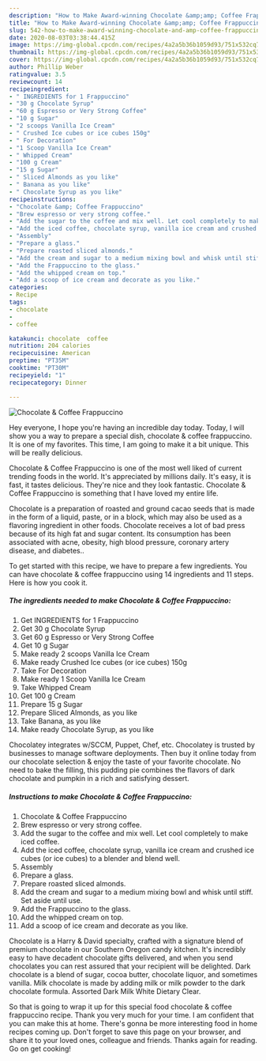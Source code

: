 ```yaml
---
description: "How to Make Award-winning Chocolate &amp;amp; Coffee Frappuccino"
title: "How to Make Award-winning Chocolate &amp;amp; Coffee Frappuccino"
slug: 542-how-to-make-award-winning-chocolate-and-amp-coffee-frappuccino
date: 2020-08-03T03:38:44.415Z
image: https://img-global.cpcdn.com/recipes/4a2a5b36b1059d93/751x532cq70/chocolate-coffee-frappuccino-recipe-main-photo.jpg
thumbnail: https://img-global.cpcdn.com/recipes/4a2a5b36b1059d93/751x532cq70/chocolate-coffee-frappuccino-recipe-main-photo.jpg
cover: https://img-global.cpcdn.com/recipes/4a2a5b36b1059d93/751x532cq70/chocolate-coffee-frappuccino-recipe-main-photo.jpg
author: Phillip Weber
ratingvalue: 3.5
reviewcount: 14
recipeingredient:
- " INGREDIENTS for 1 Frappuccino"
- "30 g Chocolate Syrup"
- "60 g Espresso or Very Strong Coffee"
- "10 g Sugar"
- "2 scoops Vanilla Ice Cream"
- " Crushed Ice cubes or ice cubes 150g"
- " For Decoration"
- "1 Scoop Vanilla Ice Cream"
- " Whipped Cream"
- "100 g Cream"
- "15 g Sugar"
- " Sliced Almonds as you like"
- " Banana as you like"
- " Chocolate Syrup as you like"
recipeinstructions:
- "Chocolate &amp; Coffee Frappuccino"
- "Brew espresso or very strong coffee."
- "Add the sugar to the coffee and mix well. Let cool completely to make iced coffee."
- "Add the iced coffee, chocolate syrup, vanilla ice cream and crushed ice cubes (or ice cubes) to a blender and blend well."
- "Assembly"
- "Prepare a glass."
- "Prepare roasted sliced almonds."
- "Add the cream and sugar to a medium mixing bowl and whisk until stiff. Set aside until use."
- "Add the Frappuccino to the glass."
- "Add the whipped cream on top."
- "Add a scoop of ice cream and decorate as you like."
categories:
- Recipe
tags:
- chocolate
- 
- coffee

katakunci: chocolate  coffee 
nutrition: 204 calories
recipecuisine: American
preptime: "PT35M"
cooktime: "PT30M"
recipeyield: "1"
recipecategory: Dinner

---
```



![Chocolate &amp; Coffee Frappuccino](https://img-global.cpcdn.com/recipes/4a2a5b36b1059d93/751x532cq70/chocolate-coffee-frappuccino-recipe-main-photo.jpg)

Hey everyone, I hope you're having an incredible day today. Today, I will show you a way to prepare a special dish, chocolate &amp; coffee frappuccino. It is one of my favorites. This time, I am going to make it a bit unique. This will be really delicious.

Chocolate &amp; Coffee Frappuccino is one of the most well liked of current trending foods in the world. It's appreciated by millions daily. It's easy, it is fast, it tastes delicious. They're nice and they look fantastic. Chocolate &amp; Coffee Frappuccino is something that I have loved my entire life.

Chocolate is a preparation of roasted and ground cacao seeds that is made in the form of a liquid, paste, or in a block, which may also be used as a flavoring ingredient in other foods. Chocolate receives a lot of bad press because of its high fat and sugar content. Its consumption has been associated with acne, obesity, high blood pressure, coronary artery disease, and diabetes..


To get started with this recipe, we have to prepare a few ingredients. You can have chocolate &amp; coffee frappuccino using 14 ingredients and 11 steps. Here is how you cook it.

<!--inarticleads1-->

##### The ingredients needed to make Chocolate &amp; Coffee Frappuccino:

1. Get  INGREDIENTS for 1 Frappuccino
1. Get 30 g Chocolate Syrup
1. Get 60 g Espresso or Very Strong Coffee
1. Get 10 g Sugar
1. Make ready 2 scoops Vanilla Ice Cream
1. Make ready  Crushed Ice cubes (or ice cubes) 150g
1. Take  For Decoration
1. Make ready 1 Scoop Vanilla Ice Cream
1. Take  Whipped Cream
1. Get 100 g Cream
1. Prepare 15 g Sugar
1. Prepare  Sliced Almonds, as you like
1. Take  Banana, as you like
1. Make ready  Chocolate Syrup, as you like


Chocolatey integrates w/SCCM, Puppet, Chef, etc. Chocolatey is trusted by businesses to manage software deployments. Then buy it online today from our chocolate selection &amp; enjoy the taste of your favorite chocolate. No need to bake the filling, this pudding pie combines the flavors of dark chocolate and pumpkin in a rich and satisfying dessert. 

<!--inarticleads2-->

##### Instructions to make Chocolate &amp; Coffee Frappuccino:

1. Chocolate &amp; Coffee Frappuccino
1. Brew espresso or very strong coffee.
1. Add the sugar to the coffee and mix well. Let cool completely to make iced coffee.
1. Add the iced coffee, chocolate syrup, vanilla ice cream and crushed ice cubes (or ice cubes) to a blender and blend well.
1. Assembly
1. Prepare a glass.
1. Prepare roasted sliced almonds.
1. Add the cream and sugar to a medium mixing bowl and whisk until stiff. Set aside until use.
1. Add the Frappuccino to the glass.
1. Add the whipped cream on top.
1. Add a scoop of ice cream and decorate as you like.


Chocolate is a Harry &amp; David specialty, crafted with a signature blend of premium chocolate in our Southern Oregon candy kitchen. It&#39;s incredibly easy to have decadent chocolate gifts delivered, and when you send chocolates you can rest assured that your recipient will be delighted. Dark chocolate is a blend of sugar, cocoa butter, chocolate liquor, and sometimes vanilla. Milk chocolate is made by adding milk or milk powder to the dark chocolate formula. Assorted Dark Milk White Dietary Clear. 

So that is going to wrap it up for this special food chocolate &amp; coffee frappuccino recipe. Thank you very much for your time. I am confident that you can make this at home. There's gonna be more interesting food in home recipes coming up. Don't forget to save this page on your browser, and share it to your loved ones, colleague and friends. Thanks again for reading. Go on get cooking!
